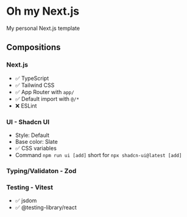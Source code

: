 # Oh my Next.js

My personal Next.js template

## Compositions

### Next.js

- ✅ TypeScript
- ✅ Tailwind CSS
- ✅ App Router with `app/`
- ✅ Default import with `@/*`
- ❌ ESLint

### UI - Shadcn UI

- Style: Default
- Base color: Slate
- ✅ CSS variables
- Command `npm run ui [add]` short for `npx shadcn-ui@latest [add]`

### Typing/Validaton - Zod

### Testing - Vitest

- ✅ jsdom
- ✅ @testing-library/react
